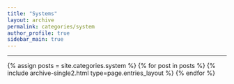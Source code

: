 ```yaml
---
title: "Systems"
layout: archive
permalink: categories/system
author_profile: true
sidebar_main: true
---
```


<!-- 공백이 포함되어 있는 카테고리 이름의 경우 site.categories['a b c'] 이런식으로! -->

***

{% assign posts = site.categories.system %}
{% for post in posts %} {% include archive-single2.html type=page.entries_layout %} {% endfor %}